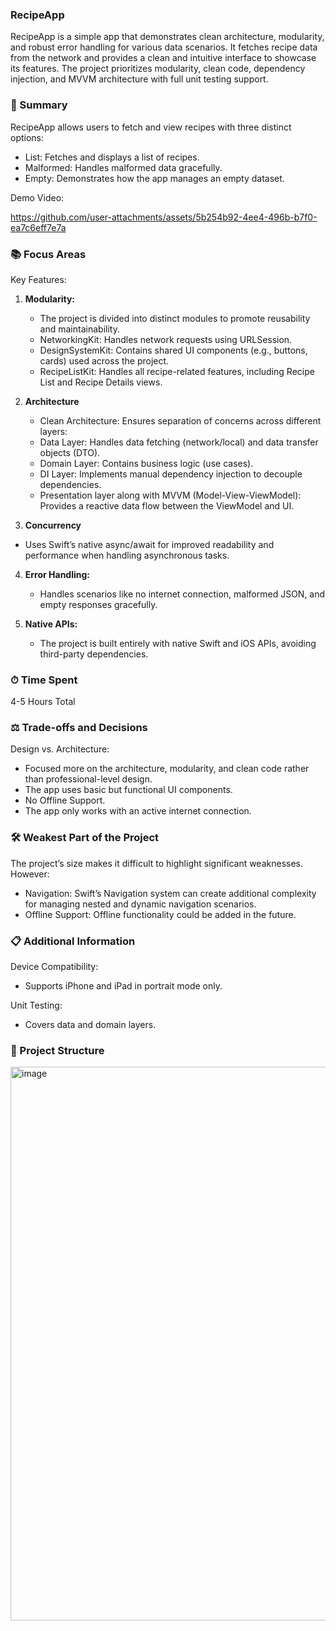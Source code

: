 ### RecipeApp

RecipeApp is a simple app that demonstrates clean architecture, modularity, and robust error handling for various data scenarios. It fetches recipe data from the network and provides a clean and intuitive interface to showcase its features. The project prioritizes modularity, clean code, dependency injection, and MVVM architecture with full unit testing support.



### 🎥 Summary

RecipeApp allows users to fetch and view recipes with three distinct options:
- List: Fetches and displays a list of recipes.
- Malformed: Handles malformed data gracefully.
- Empty: Demonstrates how the app manages an empty dataset.

Demo Video:


https://github.com/user-attachments/assets/5b254b92-4ee4-496b-b7f0-ea7c6eff7e7a




### 📚 Focus Areas

Key Features:
1. **Modularity:**
   - The project is divided into distinct modules to promote reusability and maintainability.
   - NetworkingKit: Handles network requests using URLSession.
   - DesignSystemKit: Contains shared UI components (e.g., buttons, cards) used across the project.
   - RecipeListKit: Handles all recipe-related features, including Recipe List and Recipe Details views.
2. **Architecture**
   - Clean Architecture: Ensures separation of concerns across different layers:
   - Data Layer: Handles data fetching (network/local) and data transfer objects (DTO).
   - Domain Layer: Contains business logic (use cases).
   - DI Layer: Implements manual dependency injection to decouple dependencies.
   - Presentation layer along with MVVM (Model-View-ViewModel): Provides a reactive data flow between the ViewModel and UI.

3. **Concurrency**
  - Uses Swift’s native async/await for improved readability and performance when handling asynchronous tasks.

4. **Error Handling:**
   - Handles scenarios like no internet connection, malformed JSON, and empty responses gracefully.

5. **Native APIs:**
	- The project is built entirely with native Swift and iOS APIs, avoiding third-party dependencies.



### ⏱ Time Spent
  4-5 Hours Total



### ⚖️ Trade-offs and Decisions
	
 Design vs. Architecture:
 - Focused more on the architecture, modularity, and clean code rather than professional-level design.
 - The app uses basic but functional UI components.
 - No Offline Support.
 - The app only works with an active internet connection. 
	


### 🛠 Weakest Part of the Project

The project’s size makes it difficult to highlight significant weaknesses. However:
- Navigation: Swift’s Navigation system can create additional complexity for managing nested and dynamic navigation scenarios.
- Offline Support: Offline functionality could be added in the future.



### 📋 Additional Information
	
 Device Compatibility:
 - Supports iPhone and iPad in portrait mode only. 
	
 Unit Testing:
 - Covers data and domain layers.

### 🧩 Project Structure
<img width="886" alt="image" src="https://github.com/user-attachments/assets/63c37594-aa44-4e30-8873-f50c622cd189" />

